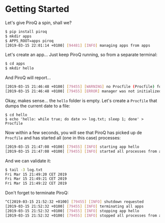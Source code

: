 # Getting Started

Let's give PiroQ a spin, shall we?

```bash
$ pip install piroq
$ mkdir apps
$ APPS_ROOT=apps piroq
[2019-03-15 22:01:14 +0100] [94481] [INFO] managing apps from apps
```

Let's create an app... Just keep PiroQ running, so from a separate terminal:

```bash
$ cd apps
$ mkdir hello
```

And PiroQ will report...

```bash
[2019-03-15 21:46:48 +0100] [79455] [WARNING] no Procfile (Procfile) found in apps/hello
[2019-03-15 21:46:48 +0100] [79455] [ERROR] manager was not initialized, probably no Procfile loaded?
```

Okay, makes sense... the `hello` folder is empty. Let's create a `Procfile` that dumps the current date to a file:

```
$ cd hello
$ echo 'hello: while true; do date >> log.txt; sleep 1; done' > Procfile
```

Now within a few seconds, you will see that PiroQ has picked up de `Procfile` and has started all (one in this case) processes:

```bash
[2019-03-15 21:47:08 +0100] [79455] [INFO] starting app hello
[2019-03-15 21:47:08 +0100] [79455] [INFO] started all processes from apps/hello/Procfile
```

And we can validate it:

```bash
$ tail -3 log.txt 
Fri Mar 15 21:49:20 CET 2019
Fri Mar 15 21:49:21 CET 2019
Fri Mar 15 21:49:22 CET 2019
```

Don't forget to terminate PiroQ:

```bash
^C[2019-03-15 21:52:32 +0100] [79455] [INFO] shutdown requested
[2019-03-15 21:52:32 +0100] [79455] [INFO] terminating all apps
[2019-03-15 21:52:32 +0100] [79455] [INFO] stopping app hello
[2019-03-15 21:52:32 +0100] [79455] [INFO] stopped all processes from apps/hello/Procfile
```
